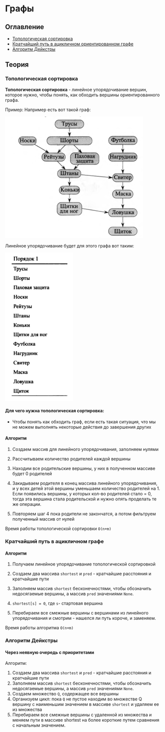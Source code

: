 # Графы

## Оглавление
+ [Топологическая сортировка](#topological_sort)
+ [Кратчайший путь в ацикличном ориентированном графе](#nearect_a_circle)
+ [Алгоритм Дейкстры](#dijkstra)

## Теория

### <a name="topological_sort">Топологическая сортировка</a>
**Топологическая сортировка** - линейное упорядочивание вершин, которое
нужно, чтобы понять, как обходить вершины ориентированного графа.

Пример:
Например есть вот такой граф:

![Граф](img/graph.png)

Линейное упорядочивание будет для этого графа вот таким:

![Линейное упорядочивание](img/linear.png)

#### Для чего нужна топологическая сортировка:
+ Чтобы понять как обходить граф, если есть такая ситуация, что мы не можем
выполнять некоторые действия до завершения других
  

#### Алгоритм
1) Создаем массив для линейного упорядочивания, заполняем нулями
2) Рассчитываем количество родителей каждой вершины
3) Находим все родительские вершины, у них в полученном массиве будет 0 родителей
4) Закидываем родителя в конец массива линейного упорядочивания, и у всех
детей этой вершины уменьшаем количество родителей на 1.
   Если появились вершины, у которых кол-во родителей стало = 0, тогда
   эта вершина стала родительской и нужно опять проделать те же операции. 
   
5) Повторяем шаг 4 пока родители не закончатся, а потом фильтруем полученный массив от нулей

Время работы топологической сортировки `О(n+m)`


### <a name="nearect_a_circle">Кратчайший путь в ацикличном графе</a>

#### Алгоритм
1) Получаем линейное упорядочивание топологической сортировкой
2) Создаем два массива `shortest` и `pred` - кратчайшие расстояния и кратчайшие пути
3) Заполняем массив `shortest` бесконечностями, чтобы обозначить недосягаемые вершины,
а массив `pred` значениями `None`.
   
4) `shortest[s] = 0`, где `s`- стартовая вершина
5) Перебираем все смежные вершины с вершинами из линейного упорядочивания и смотрим - 
нашелся ли путь короче, и заменяем.

Время работы алгоритма `О(n+m)`

### <a name="dijkstra">Алгоритм Дейкстры</a>

#### Через неявную очередь с приоритетами

Алгоритм:
1) Создаем два массива `shortest` и `pred` - кратчайшие расстояния и кратчайшие пути
2) Заполняем массив `shortest` бесконечностями, чтобы обозначить недосягаемые вершины,
а массив `pred` значениями `None`.
3) Создаем множество `Q`, содержащее все вершины
4) Организуем цикл: пока `Q` не пустое находим во множестве Q вершину
с наименьшим значением в массиве `shortest` и удаляем ее из множества
5) Перебираем все смежные вершины с удаленной из множества и меняем пути
в массиве shortest на более короткие путем сравнения с начальным значением.
   

